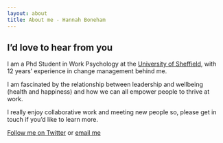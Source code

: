 ```yaml
---
layout: about
title: About me - Hannah Boneham
---
```


## I’d love to hear from you

I am a Phd Student in Work Psychology at the [University of Sheffield](https://www.sheffield.ac.uk/management/phd/doctoral-researchers/hannah-boneham), with 12 years’ experience in change management behind me.

I am fascinated by the relationship between leadership and wellbeing (health and happiness) and how we can all empower people to thrive at work.

I really enjoy collaborative work and meeting new people so, please get in touch if you’d like to learn more.

[Follow me on Twitter](https://twitter.com/hannahboneham?lang=en) or [email me](mailto:h.boneham@sheffield.ac.uk?subject=Website%20Enquiry) 